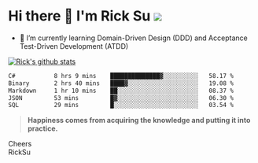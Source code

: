 # Hi there 👋 I'm Rick Su ![](https://komarev.com/ghpvc/?username=ricksu978)
<!--
**ricksu978/ricksu978** is a ✨ _special_ ✨ repository because its `README.md` (this file) appears on your GitHub profile.

Here are some ideas to get you started:

- 🔭 I’m currently working on ...
-->
- 🌱 I’m currently learning Domain-Driven Design (DDD) and Acceptance Test-Driven Development (ATDD)
<!--
- 👯 I’m looking to collaborate on ...
- 🤔 I’m looking for help with ...
- 💬 Ask me about ...
- 📫 How to reach me: ...
- 😄 Pronouns: ...
- ⚡ Fun fact: ...
-->
[![Rick's github stats](https://github-readme-stats.vercel.app/api?username=ricksu978&theme=dark)](https://github.com/ricksu978/ricksu978)

<!--START_SECTION:waka-->

```txt
C#           8 hrs 9 mins    ██████████████▓░░░░░░░░░░   58.17 %
Binary       2 hrs 40 mins   ████▓░░░░░░░░░░░░░░░░░░░░   19.08 %
Markdown     1 hr 10 mins    ██░░░░░░░░░░░░░░░░░░░░░░░   08.37 %
JSON         53 mins         █▓░░░░░░░░░░░░░░░░░░░░░░░   06.30 %
SQL          29 mins         █░░░░░░░░░░░░░░░░░░░░░░░░   03.54 %
```

<!--END_SECTION:waka-->

> **Happiness comes from acquiring the knowledge and putting it into practice.**

Cheers  
RickSu 
